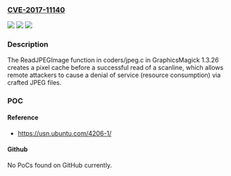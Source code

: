 ### [CVE-2017-11140](https://cve.mitre.org/cgi-bin/cvename.cgi?name=CVE-2017-11140)
![](https://img.shields.io/static/v1?label=Product&message=n%2Fa&color=blue)
![](https://img.shields.io/static/v1?label=Version&message=n%2Fa&color=blue)
![](https://img.shields.io/static/v1?label=Vulnerability&message=n%2Fa&color=brighgreen)

### Description

The ReadJPEGImage function in coders/jpeg.c in GraphicsMagick 1.3.26 creates a pixel cache before a successful read of a scanline, which allows remote attackers to cause a denial of service (resource consumption) via crafted JPEG files.

### POC

#### Reference
- https://usn.ubuntu.com/4206-1/

#### Github
No PoCs found on GitHub currently.

